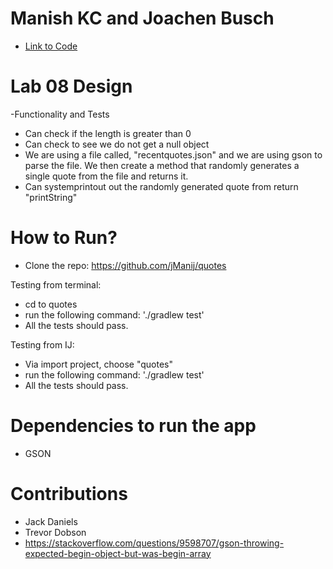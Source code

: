 # Manish KC and Joachen Busch
- [Link to Code](https://github.com/jManij/quotes/blob/master/src/main/java/quotes/App.java)

# Lab 08 Design
 -Functionality and Tests
  - Can check if the length is greater than 0
  - Can check to see we do not get a null object
  - We are using a file called, "recentquotes.json" and we are using gson to parse the file. We then create a method that         randomly generates a single quote from the file and returns it.
  - Can systemprintout out the randomly generated quote from return "printString"
# How to Run?
- Clone the repo: https://github.com/jManij/quotes

Testing from terminal:
   - cd to quotes
   - run the following command: './gradlew test'
   - All the tests should pass.
   
Testing from IJ:
  - Via import project, choose "quotes"
  - run the following command: './gradlew test'
  - All the tests should pass.

  
# Dependencies to run the app
  - GSON

# Contributions
  - Jack Daniels
  - Trevor Dobson
  - https://stackoverflow.com/questions/9598707/gson-throwing-expected-begin-object-but-was-begin-array
